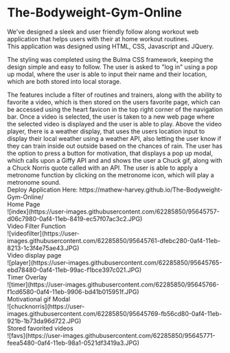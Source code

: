 # The-Bodyweight-Gym-Online
We've designed a sleek and user friendly follow along workout web application that helps users with their at home workout routines. 
<br />
This application was designed using HTML, CSS, Javascript and JQuery.
<br />
<p>
The styling was completed using the Bulma CSS framework, keeping the design simple and easy to follow. The user is asked to "log in" using a pop up modal, where the user is able to input their name and their location, which are both stored into local storage.
  </p>
  <p>
  The features include a filter of routines and trainers, along with the ability to favorite a video, which is then stored on the users favorite page, which can be accessed using the heart favicon in the top right corner of the navigation bar. Once a video is selected, the user is taken to a new web page where the selected video is displayed and the user is able to play. Above the video player, there is a weather display, that uses the users location input to display their local weather using a weather API, also letting the user know if they can train inside out outside based on the chances of rain. The user has the option to press a button for motivation, that displays a pop up modal, which calls upon a Giffy API and and shows the user a Chuck gif, along with a Chuck Norris quote called with an API. The user is able to apply a metronome function by clicking on the metronome icon, which will play a metronome sound.
<br /> 
Deploy Application Here: https://mathew-harvey.github.io/The-Bodyweight-Gym-Online/
<br /> 
 Home Page
<br /> 
![index](https://user-images.githubusercontent.com/62285850/95645757-d06c7980-0af4-11eb-8419-ec57f07ac3c2.JPG)
<br /> 
Video Filter Function
  <br />
![videofilter](https://user-images.githubusercontent.com/62285850/95645761-dfebc280-0af4-11eb-8213-1c3f4e75ae43.JPG)
<br /> 
Video display page
<br /> 
![player](https://user-images.githubusercontent.com/62285850/95645765-ebd78480-0af4-11eb-99ac-f1bce397c021.JPG)
<br> 
Timer Overlay
<br />
![timer](https://user-images.githubusercontent.com/62285850/95645766-f1cd6580-0af4-11eb-9906-bd41b015951f.JPG)
<br> 
Motivational gif Modal
<br /> 
![chucknorris](https://user-images.githubusercontent.com/62285850/95645769-fb56cd80-0af4-11eb-921b-1b73da96d722.JPG)
<br /> 
Stored favorited videos
<br /> 
![favs](https://user-images.githubusercontent.com/62285850/95645771-feea5480-0af4-11eb-98a1-0521df3419a3.JPG)
